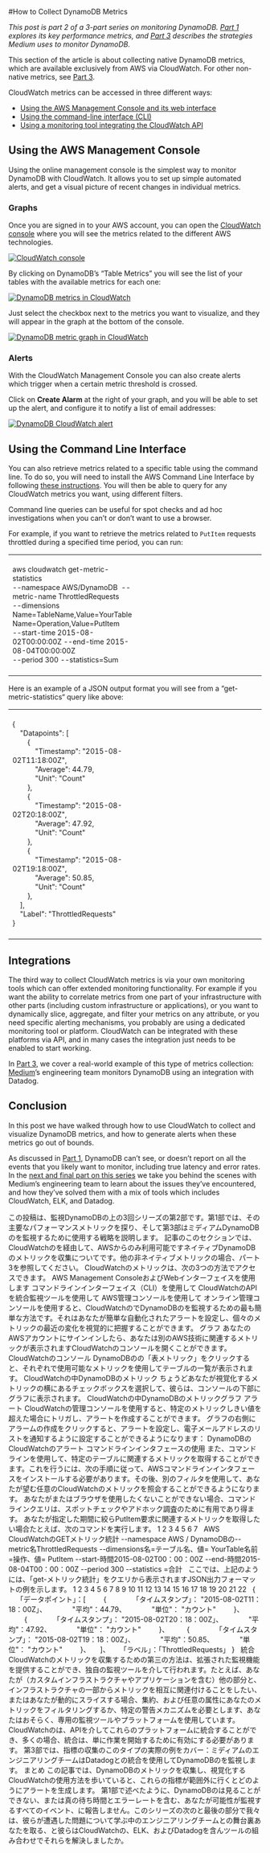 #How to Collect DynamoDB Metrics

*This post is part 2 of a 3-part series on monitoring DynamoDB. [Part 1](https://www.datadoghq.com/blog/top-dynamodb-performance-metrics) explores its key performance metrics, and [Part 3](https://www.datadoghq.com/blog/how-medium-monitors-dynamodb-performance) describes the strategies Medium uses to monitor DynamoDB.*

This section of the article is about collecting native DynamoDB metrics, which are available exclusively from AWS via CloudWatch. For other non-native metrics, see [Part 3](https://www.datadoghq.com/blog/how-medium-monitors-dynamodb-performance).

CloudWatch metrics can be accessed in three different ways:

-   [Using the AWS Management Console and its web interface](#console)
-   [Using the command-line interface (CLI)](#cli)
-   [Using a monitoring tool integrating the CloudWatch API](#integrations)

## Using the AWS Management Console

Using the online management console is the simplest way to monitor DynamoDB with CloudWatch. It allows you to set up simple automated alerts, and get a visual picture of recent changes in individual metrics.

### Graphs

Once you are signed in to your AWS account, you can open the [CloudWatch console](https://console.aws.amazon.com/cloudwatch/home) where you will see the metrics related to the different AWS technologies.

[![CloudWatch console](https://don08600y3gfm.cloudfront.net/ps3b/blog/images/2015-09-dynamodb/2-01b.png)](https://don08600y3gfm.cloudfront.net/ps3b/blog/images/2015-09-dynamodb/2-01b.png)

By clicking on DynamoDB’s “Table Metrics” you will see the list of your tables with the available metrics for each one:

[![DynamoDB metrics in CloudWatch](https://don08600y3gfm.cloudfront.net/ps3b/blog/images/2015-09-dynamodb/2-02b.png)](https://don08600y3gfm.cloudfront.net/ps3b/blog/images/2015-09-dynamodb/2-02b.png)

Just select the checkbox next to the metrics you want to visualize, and they will appear in the graph at the bottom of the console.

[![DynamoDB metric graph in CloudWatch](https://don08600y3gfm.cloudfront.net/ps3b/blog/images/2015-09-dynamodb/2-03b.png)](https://don08600y3gfm.cloudfront.net/ps3b/blog/images/2015-09-dynamodb/2-03b.png)

### Alerts

With the CloudWatch Management Console you can also create alerts which trigger when a certain metric threshold is crossed.

Click on **Create Alarm** at the right of your graph, and you will be able to set up the alert, and configure it to notify a list of email addresses:

[![DynamoDB CloudWatch alert](https://don08600y3gfm.cloudfront.net/ps3b/blog/images/2015-09-dynamodb/2-04b.png)](https://don08600y3gfm.cloudfront.net/ps3b/blog/images/2015-09-dynamodb/2-04b.png)

## Using the Command Line Interface

You can also retrieve metrics related to a specific table using the command line. To do so, you will need to install the AWS Command Line Interface by following [these instructions](http://docs.aws.amazon.com/cli/latest/userguide/cli-chap-welcome.html). You will then be able to query for any CloudWatch metrics you want, using different filters.

Command line queries can be useful for spot checks and ad hoc investigations when you can’t or don’t want to use a browser.

For example, if you want to retrieve the metrics related to `PutItem` requests throttled during a specified time period, you can run:

<table>
<colgroup>
<col width="50%" />
<col width="50%" />
</colgroup>
<tbody>
<tr class="odd">
<td align="left"><div class="crayon-pre" style="font-size: 14px !important; line-height: 18px !important; -moz-tab-size:4; -o-tab-size:4; -webkit-tab-size:4; tab-size:4;">
<div id="crayon-55fc5b58d1fde637588618-1" class="crayon-line">
 
</div>
<div id="crayon-55fc5b58d1fde637588618-2" class="crayon-line">
aws cloudwatch get-metric-statistics
</div>
<div id="crayon-55fc5b58d1fde637588618-3" class="crayon-line">
--namespace AWS/DynamoDB  --metric-name ThrottledRequests
</div>
<div id="crayon-55fc5b58d1fde637588618-4" class="crayon-line">
--dimensions Name=TableName,Value=YourTable Name=Operation,Value=PutItem
</div>
<div id="crayon-55fc5b58d1fde637588618-5" class="crayon-line">
--start-time 2015-08-02T00:00:00Z --end-time 2015-08-04T00:00:00Z
</div>
<div id="crayon-55fc5b58d1fde637588618-6" class="crayon-line">
--period 300 --statistics=Sum
</div>
<div id="crayon-55fc5b58d1fde637588618-7" class="crayon-line">
 
</div>
</div></td>
</tr>
</tbody>
</table>

Here is an example of a JSON output format you will see from a “get-metric-statistics“ query like above:

<table>
<colgroup>
<col width="50%" />
<col width="50%" />
</colgroup>
<tbody>
<tr class="odd">
<td align="left"><div class="crayon-pre" style="font-size: 14px !important; line-height: 18px !important; -moz-tab-size:4; -o-tab-size:4; -webkit-tab-size:4; tab-size:4;">
<div id="crayon-55fc5b58d1fed521769294-1" class="crayon-line">
 
</div>
<div id="crayon-55fc5b58d1fed521769294-2" class="crayon-line">
{
</div>
<div id="crayon-55fc5b58d1fed521769294-3" class="crayon-line">
    &quot;Datapoints&quot;: [
</div>
<div id="crayon-55fc5b58d1fed521769294-4" class="crayon-line">
        {
</div>
<div id="crayon-55fc5b58d1fed521769294-5" class="crayon-line">
            &quot;Timestamp&quot;: &quot;2015-08-02T11:18:00Z&quot;,
</div>
<div id="crayon-55fc5b58d1fed521769294-6" class="crayon-line">
            &quot;Average&quot;: 44.79,
</div>
<div id="crayon-55fc5b58d1fed521769294-7" class="crayon-line">
            &quot;Unit&quot;: &quot;Count&quot;
</div>
<div id="crayon-55fc5b58d1fed521769294-8" class="crayon-line">
        },
</div>
<div id="crayon-55fc5b58d1fed521769294-9" class="crayon-line">
        {
</div>
<div id="crayon-55fc5b58d1fed521769294-10" class="crayon-line">
            &quot;Timestamp&quot;: &quot;2015-08-02T20:18:00Z&quot;,
</div>
<div id="crayon-55fc5b58d1fed521769294-11" class="crayon-line">
            &quot;Average&quot;: 47.92,
</div>
<div id="crayon-55fc5b58d1fed521769294-12" class="crayon-line">
            &quot;Unit&quot;: &quot;Count&quot;
</div>
<div id="crayon-55fc5b58d1fed521769294-13" class="crayon-line">
        },
</div>
<div id="crayon-55fc5b58d1fed521769294-14" class="crayon-line">
        {
</div>
<div id="crayon-55fc5b58d1fed521769294-15" class="crayon-line">
            &quot;Timestamp&quot;: &quot;2015-08-02T19:18:00Z&quot;,
</div>
<div id="crayon-55fc5b58d1fed521769294-16" class="crayon-line">
            &quot;Average&quot;: 50.85,
</div>
<div id="crayon-55fc5b58d1fed521769294-17" class="crayon-line">
            &quot;Unit&quot;: &quot;Count&quot;
</div>
<div id="crayon-55fc5b58d1fed521769294-18" class="crayon-line">
        },
</div>
<div id="crayon-55fc5b58d1fed521769294-19" class="crayon-line">
    ],
</div>
<div id="crayon-55fc5b58d1fed521769294-20" class="crayon-line">
    &quot;Label&quot;: &quot;ThrottledRequests&quot;
</div>
<div id="crayon-55fc5b58d1fed521769294-21" class="crayon-line">
}
</div>
<div id="crayon-55fc5b58d1fed521769294-22" class="crayon-line">
 
</div>
</div></td>
</tr>
</tbody>
</table>

## Integrations

The third way to collect CloudWatch metrics is via your own monitoring tools which can offer extended monitoring functionality. For example if you want the ability to correlate metrics from one part of your infrastructure with other parts (including custom infrastructure or applications), or you want to dynamically slice, aggregate, and filter your metrics on any attribute, or you need specific alerting mechanisms, you probably are using a dedicated monitoring tool or platform. CloudWatch can be integrated with these platforms via API, and in many cases the integration just needs to be enabled to start working.

In [Part 3](https://www.datadoghq.com/blog/how-medium-monitors-dynamodb-performance), we cover a real-world example of this type of metrics collection: [Medium](https://medium.com/)’s engineering team monitors DynamoDB using an integration with Datadog.

## Conclusion

In this post we have walked through how to use CloudWatch to collect and visualize DynamoDB metrics, and how to generate alerts when these metrics go out of bounds.

As discussed in [Part 1](https://www.datadoghq.com/blog/top-dynamodb-performance-metrics), DynamoDB can’t see, or doesn’t report on all the events that you likely want to monitor, including true latency and error rates. In the [next and final part on this series](https://www.datadoghq.com/blog/how-medium-monitors-dynamodb-performance) we take you behind the scenes with Medium’s engineering team to learn about the issues they’ve encountered, and how they’ve solved them with a mix of tools which includes CloudWatch, ELK, and Datadog.



この投稿は、監視DynamoDBの上の3回シリーズの第2部です。第1部では、その主要なパフォーマンスメトリックを探り、そして第3部はミディアムDynamoDBのを監視するために使用する戦略を説明します。
記事のこのセクションでは、CloudWatchのを経由して、AWSからのみ利用可能ですネイティブDynamoDBのメトリックを収集についてです。他の非ネイティブメトリックの場合、パート3を参照してください。
CloudWatchのメトリックは、次の3つの方法でアクセスできます。
AWS Management ConsoleおよびWebインターフェイスを使用します
コマンドラインインターフェイス（CLI）を使用して
CloudWatchのAPIを統合監視ツールを使用して
AWS管理コンソールを使用して
オンライン管理コンソールを使用すると、CloudWatchのでDynamoDBのを監視するための最も簡単な方法です。それはあなたが簡単な自動化されたアラートを設定し、個々のメトリックの最近の変化を視覚的に把握することができます。
グラフ
あなたのAWSアカウントにサインインしたら、あなたは別のAWS技術に関連するメトリックが表示されますCloudWatchのコンソールを開くことができます。
CloudWatchのコンソール
DynamoDBのの「表メトリック」をクリックすると、それぞれで使用可能なメトリックを使用してテーブルの一覧が表示されます。
CloudWatchの中DynamoDBのメトリック
ちょうどあなたが視覚化するメトリックの横にあるチェックボックスを選択して、彼らは、コンソールの下部にグラフに表示されます。
CloudWatchの中DynamoDBのメトリックグラフ
アラート
CloudWatchの管理コンソールを使用すると、特定のメトリックしきい値を超えた場合にトリガし、アラートを作成することができます。
グラフの右側にアラームの作成をクリックすると、アラートを設定し、電子メールアドレスのリストを通知するように設定することができるようになります：
DynamoDBのCloudWatchのアラート
コマンドラインインタフェースの使用
また、コマンドラインを使用して、特定のテーブルに関連するメトリックを取得することができます。これを行うには、次の手順に従って、AWSコマンドラインインタフェースをインストールする必要があります。その後、別のフィルタを使用して、あなたが望む任意のCloudWatchのメトリックを照会することができるようになります。
あなたがまたはブラウザを使用したくないことができない場合、コマンドラインクエリは、スポットチェックやアドホック調査のために有用であり得ます。
あなたが指定した期間に絞らPutItem要求に関連するメトリックを取得したい場合たとえば、次のコマンドを実行します。
1
2
3
4
5
6
7
 
AWS CloudWatchのGETメトリック統計
--namespace AWS / DynamoDBの--metric名ThrottledRequests
--dimensions名=テーブル名、値= YourTable名前=操作、値= Put​​Item
--start-時間2015-08-02T00：00：00Z --end-時間2015-08-04T00：00：00Z
--period 300 --statistics =合計
 
ここでは、上記のようには、「get-メトリック統計」をクエリから表示されますJSON出力フォーマットの例を示します。
1
2
3
4
5
6
7
8
9
10
11
12
13
14
15
16
17
18
19
20
21
22
 
{
    「データポイント」：[
        {
            「タイムスタンプ」： "2015-08-02T11：18：00Z」、
            "平均"：44.79、
            "単位"： "カウント"
        }、
        {
            「タイムスタンプ」： "2015-08-02T20：18：00Z」、
            "平均"：47.92、
            "単位"： "カウント"
        }、
        {
            「タイムスタンプ」： "2015-08-02T19：18：00Z」、
            "平均"：50.85、
            "単位"： "カウント"
        }、
    ]、
    「ラベル」：「ThrottledRequests」
}
 
統合
CloudWatchのメトリックを収集するための第三の方法は、拡張された監視機能を提供することができ、独自の監視ツールを介して行われます。たとえば、あなたが（カスタムインフラストラクチャやアプリケーションを含む）他の部分と、インフラストラクチャの一部からメトリックを相互に関連付けることをしたい、またはあなたが動的にスライスする場合、集約、および任意の属性にあなたのメトリックをフィルタリングするか、特定の警告メカニズムを必要とします、あなたはおそらく、専用の監視ツールやプラットフォームを使用しています。 CloudWatchのは、APIを介してこれらのプラットフォームに統合することができ、多くの場合、統合は、単に作業を開始するために有効にする必要があります。
第3部では、指標の収集のこのタイプの実際の例をカバー：ミディアムのエンジニアリングチームはDatadogとの統合を使用してDynamoDBのを監視します。
まとめ
この記事では、DynamoDBのメトリックを収集し、視覚化するCloudWatchの使用方法を歩いていると、これらの指標が範囲外に行くとどのようにアラートを生成します。
第1部で述べたように、DynamoDBのは見ることができない、または真の待ち時間とエラーレートを含む、あなたが可能性が監視するすべてのイベント、に報告しません。このシリーズの次のと最後の部分で我々は、彼らが遭遇した問題について学ぶ中のエンジニアリングチームとの舞台裏あなたを取る、と彼らはCloudWatchの、ELK、およびDatadogを含んツールの組み合わせでそれらを解決しましたか。
